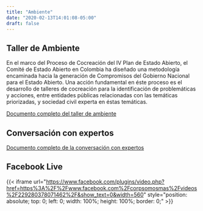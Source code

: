 ```yaml
---
title: "Ambiente"
date: "2020-02-13T14:01:08-05:00"
draft: false
---
```


## Taller de Ambiente

En el marco del Proceso de Cocreación del IV Plan de Estado Abierto, el Comité de Estado Abierto en Colombia ha diseñado una metodología encaminada hacia la generación de Compromisos del Gobierno Nacional para el Estado Abierto. Una acción fundamental en éste proceso es el desarrollo de talleres de cocreación para la identificación de problemáticas y acciones, entre entidades públicas relacionadas con las temáticas priorizadas, y sociedad civil experta en éstas temáticas.

[Documento completo del taller de ambiente](/blog/taller-co-creacion-ambiente)

## Conversación con expertos

[Documento completo de la conversación con expertos](/blog/conversacion-virtual-expertos-ambiente)

## Facebook Live

{{< iframe url="https://www.facebook.com/plugins/video.php?href=https%3A%2F%2Fwww.facebook.com%2Fcorpsomosmas%2Fvideos%2F229280378071462%2F&show_text=0&width=560" style="position: absolute; top: 0; left: 0; width: 100%; height: 100%; border: 0;" >}}
